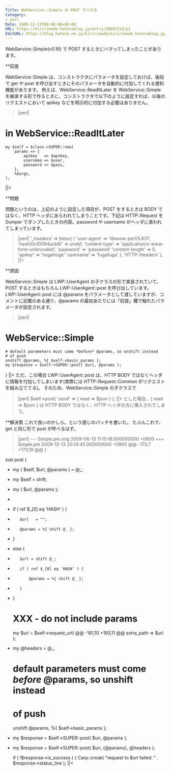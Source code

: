 ```yaml
---
Title: WebService::Simple の POST でハマる
Category:
- perl
Date: 2009-12-13T00:00:00+09:00
URL: https://kiririmode.hatenablog.jp/entry/20091213/p1
EditURL: https://blog.hatena.ne.jp/kiririmode/kiririmode.hatenablog.jp/atom/entry/8454420450078212343
---
```



WebService::Simple(v0.16) で POST するときにハマってしまったことがあります。

**前提

WebService::Simple は、コンストラクタにパラメータを設定しておけば、後段で get や post を呼び出すときにそのパラメータを自動的に付加してくれる便利機能があります。
例えば、WebService::ReadItLater を WebService::Simple を継承する形で作るときに、コンストラクタで以下のように設定すれば、以後のリクエストにおいて apikey などを明示的に付加する必要はありません。
>|perl|
# in WebService::ReadItLater
    my $self = $class->SUPER::new(
        params => { 
            apikey   => $apikey,
            username => $user,
            password => $pass,
        },
        %$args,
    );
||<

**問題

問題というのは、上記のように設定した項目が、POST をするときは BODY ではなく、HTTP ヘッダにあらわれてしまうことです。下記は HTTP::Request を Dumper でダンプしたときの内容。password や username がヘッダに表われてしまっています。
>|perl|
          '_headers' => bless( {
                                 'user-agent' => 'libwww-perl/5.831',
                                 'hash(0x10094acb8)' => undef,
                                 'content-type' => 'application/x-www-form-urlencoded',
                                 'password' => 'password'
                                 'content-length' => 0,
                                 'apikey' => 'hogehoge'
                                 'username' => 'fugafuga'
                               }, 'HTTP::Headers' ),
||<

**原因

WebService::Simple は LWP::UserAgent の子クラスの形で実装されていて、POST するときはもちろん LWP::UserAgent::post を呼び出しています。LWP::UserAgent::post には @params をパラメータとして渡していますが、コメントに記載のある通り、@params の最初あたりには「前提」欄で触れたパラメータが設定されます。
>|perl|
# WebService::Simple
    # default parameters must come *before* @params, so unshift instead
    # of push
    unshift @params, %{ $self->basic_params };
    my $response = $self->SUPER::post( $uri, @params );
}
||<
ただ、この場合 LWP::UserAgent::post は、HTTP BODY ではなくヘッダに情報を付加してしまいます(実際には HTTP::Request::Common がリクエストを組み立ててる)。
そのため、WebService::Simple の子クラスで
>|perl|
    $self->post( 'send' => { read => $json } );
||<
とした場合、{ read => $json } は HTTP BODY ではなく、HTTP ヘッダの方に挿入されてしまう。

**解決策
これで良いのかしら。という感じのパッチを書いた。
たぶんこれで、get と同じ形で post が呼べるはず。
>|perl|
--- Simple.pm.orig	2009-06-13 11:15:18.000000000 +0900
+++ Simple.pm	2009-12-13 20:14:45.000000000 +0900
@@ -173,7 +173,19 @@
 }
 
 sub post {
-    my ( $self, $url, @params ) = @_;
+    my $self = shift;
+    my ( $url, @params );
+
+    if ( ref $_[0] eq 'HASH' ) {
+        $url   = "";
+        @params = %{ shift @_ };
+    }
+    else {
+        $url = shift @_;
+        if ( ref $_[0] eq 'HASH' ) {
+            @params = %{ shift @_ };
+        }
+    }
 
     # XXX - do not include params
     my $uri = $self->request_url(
@@ -181,10 +193,11 @@
         extra_path => $url
     );
 
+    my @headers = @_;
     # default parameters must come *before* @params, so unshift instead
     # of push
     unshift @params, %{ $self->basic_params };
-    my $response = $self->SUPER::post( $uri, @params );
+    my $response = $self->SUPER::post( $uri, {@params}, @headers );
 
     if ( !$response->is_success ) {
         Carp::croak( "request to $url failed: " . $response->status_line );
||<
